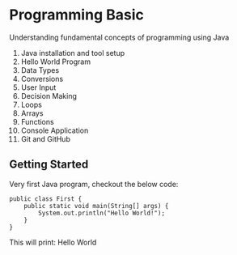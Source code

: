 # Programming Basic

Understanding fundamental concepts of programming using Java

1. Java installation and tool setup
2. Hello World Program
3. Data Types
4. Conversions
5. User Input
6. Decision Making
7. Loops
8. Arrays
9. Functions
10. Console Application
11. Git and GitHub

## Getting Started

Very first Java program, checkout the below code:
```
public class First {
	public static void main(String[] args) {
		System.out.println("Hello World!");
	}
}
```
This will print: Hello World
